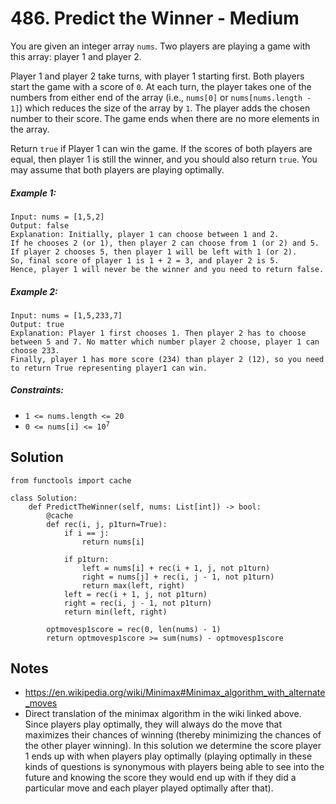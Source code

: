 # 486. Predict the Winner - Medium

You are given an integer array `nums`. Two players are playing a game with this array: player 1 and player 2.

Player 1 and player 2 take turns, with player 1 starting first. Both players start the game with a score of `0`. At each turn, the player takes one of the numbers from either end of the array (i.e., `nums[0]` or `nums[nums.length - 1]`) which reduces the size of the array by `1`. The player adds the chosen number to their score. The game ends when there are no more elements in the array.

Return `true` if Player 1 can win the game. If the scores of both players are equal, then player 1 is still the winner, and you should also return `true`. You may assume that both players are playing optimally.

##### Example 1:

```
Input: nums = [1,5,2]
Output: false
Explanation: Initially, player 1 can choose between 1 and 2. 
If he chooses 2 (or 1), then player 2 can choose from 1 (or 2) and 5. If player 2 chooses 5, then player 1 will be left with 1 (or 2). 
So, final score of player 1 is 1 + 2 = 3, and player 2 is 5. 
Hence, player 1 will never be the winner and you need to return false.
```

##### Example 2:

```
Input: nums = [1,5,233,7]
Output: true
Explanation: Player 1 first chooses 1. Then player 2 has to choose between 5 and 7. No matter which number player 2 choose, player 1 can choose 233.
Finally, player 1 has more score (234) than player 2 (12), so you need to return True representing player1 can win.
```

##### Constraints:

- <code>1 <= nums.length <= 20</code>
- <code>0 <= nums[i] <= 10<sup>7</sup></code>

## Solution

```
from functools import cache

class Solution:
    def PredictTheWinner(self, nums: List[int]) -> bool:
        @cache
        def rec(i, j, p1turn=True):
            if i == j:
                return nums[i]
            
            if p1turn:
                left = nums[i] + rec(i + 1, j, not p1turn)
                right = nums[j] + rec(i, j - 1, not p1turn)
                return max(left, right)
            left = rec(i + 1, j, not p1turn)
            right = rec(i, j - 1, not p1turn)
            return min(left, right)
        
        optmovesp1score = rec(0, len(nums) - 1)
        return optmovesp1score >= sum(nums) - optmovesp1score
```

## Notes
- https://en.wikipedia.org/wiki/Minimax#Minimax_algorithm_with_alternate_moves
- Direct translation of the minimax algorithm in the wiki linked above. Since players play optimally, they will always do the move that maximizes their chances of winning (thereby minimizing the chances of the other player winning). In this solution we determine the score player 1 ends up with when players play optimally (playing optimally in these kinds of questions is synonymous with players being able to see into the future and knowing the score they would end up with if they did a particular move and each player played optimally after that).